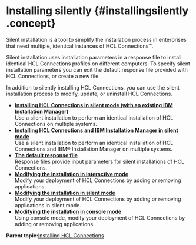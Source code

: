 # Installing silently {#installingsilently .concept}

Silent installation is a tool to simplify the installation process in enterprises that need multiple, identical instances of HCL Connections™.

Silent installation uses installation parameters in a response file to install identical HCL Connections profiles on different computers. To specify silent installation parameters you can edit the default response file provided with HCL Connections, or create a new file.

In addition to silently installing HCL Connections, you can use the silent installation process to modify, update, or uninstall HCL Connections.

-   **[Installing HCL Connections in silent mode \(with an existing IBM Installation Manager\)](../install/t_silent_install.md)**  
Use a silent installation to perform an identical installation of HCL Connections on multiple systems.
-   **[Installing HCL Connections and IBM Installation Manager in silent mode](../install/t_silent_install_IC4-and-IBMIM.md)**  
Use a silent installation to perform an identical installation of HCL Connections and IBM® Installation Manager on multiple systems.
-   **[The default response file](../install/r_installresponse_file.md)**  
Response files provide input parameters for silent installations of HCL Connections.
-   **[Modifying the installation in interactive mode](../install/t_modify_installation.md)**  
Modify your deployment of HCL Connections by adding or removing applications.
-   **[Modifying the installation in silent mode](../install/t_modify_installation_silent.md)**  
Modify your deployment of HCL Connections by adding or removing applications in silent mode.
-   **[Modifying the installation in console mode](../install/t_modify_installation_console.md)**  
Using console mode, modify your deployment of HCL Connections by adding or removing applications.

**Parent topic:**[Installing HCL Connections](../install/c_installing_overview.md)

